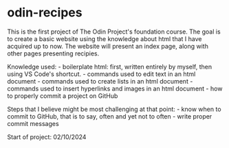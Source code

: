 # odin-recipes

This is the first project of The Odin Project's foundation course.
The goal is to create a basic website using the knowledge about html that I have acquired up to now.
The website will present an index page, along with other pages presenting recipies.

Knowledge used:
    - boilerplate html: first, written entirely by myself, then using VS Code's shortcut.
    - commands used to edit text in an html document
    - commands used to create lists in an html document
    - commands used to insert hyperlinks and images in an html document
    - how to properly commit a project on GitHub

Steps that I believe might be most challenging at that point:
    - know when to commit to GitHub, that is to say, often and yet not to often
    - write proper commit messages


Start of project: 02/10/2024